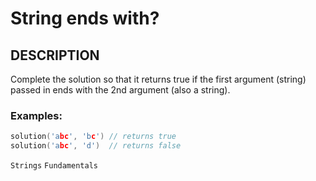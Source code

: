 # String ends with?

## DESCRIPTION
Complete the solution so that it returns true if the first argument (string) passed in ends with the 2nd argument (also a string).

### Examples:
```c
solution('abc', 'bc') // returns true
solution('abc', 'd')  // returns false
```

`Strings` `Fundamentals`
